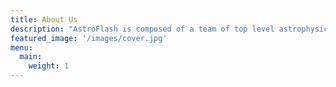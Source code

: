 ```yaml
---
title: About Us
description: "AstroFlash is composed of a team of top level astrophysicists based in The Netherlands..."
featured_image: '/images/cover.jpg'
menu:
  main:
    weight: 1
---
```



